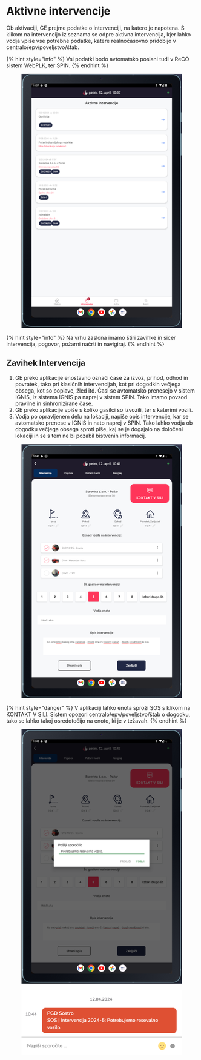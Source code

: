 # Aktivne intervencije

Ob aktivaciji, GE prejme podatke o intervenciji, na katero je napotena. S klikom na intervencijo iz seznama se odpre aktivna intervencija, kjer lahko vodja vpiše vse potrebne podatke, katere realnočasovno pridobijo v centralo/epv/poveljstvo/štab.

{% hint style="info" %}
Vsi podatki bodo avtomatsko poslani tudi v ReCO sistem WebPLK, ter SPIN.
{% endhint %}

<figure><img src="../../.gitbook/assets/image (1) (1).png" alt=""><figcaption></figcaption></figure>



{% hint style="info" %}
Na vrhu zaslona imamo štiri zavihke in sicer intervencija, pogovor, požarni načrti in navigiraj.
{% endhint %}

## Zavihek Intervencija

1. GE preko aplikacije enostavno označi čase za izvoz, prihod, odhod in povratek, tako pri klasičnih intervencijah, kot pri dogodkih večjega obsega, kot so poplave, žled itd. Časi se avtomatsko prenesejo v sistem IGNIS, iz sistema IGNIS pa naprej v sistem SPIN. Tako imamo povsod pravilne in sinhronizirane čase.
2. GE preko aplikacije vpiše s koliko gasilci so izvozili, ter s katerimi vozili.
3. Vodja po opravljenem delu na lokaciji, napiše opis intervencije, kar se avtomatsko prenese v IGNIS in nato naprej v SPIN. Tako lahko vodja ob dogodku večjega obsega sproti piše, kaj se je dogajalo na določeni lokaciji in se s tem ne bi pozabil bistvenih informacij.

<figure><img src="../../.gitbook/assets/image (2).png" alt=""><figcaption></figcaption></figure>

{% hint style="danger" %}
V aplikaciji lahko enota sproži SOS s klikom na KONTAKT V SILI. Sistem opozori centralo/epv/poveljstvo/štab o dogodku, tako se lahko takoj osredotočijo na enoto, ki je v težavah.
{% endhint %}

<figure><img src="../../.gitbook/assets/image (3).png" alt=""><figcaption></figcaption></figure>

<figure><img src="../../.gitbook/assets/image (4).png" alt=""><figcaption></figcaption></figure>
